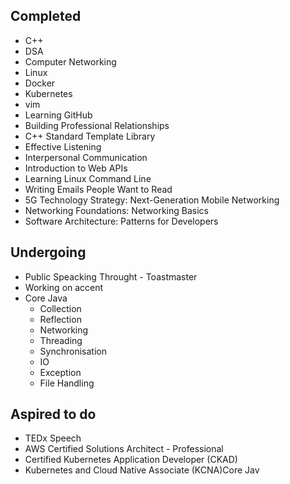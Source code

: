 ## Completed 
- C++
- DSA
- Computer Networking
- Linux
- Docker 
- Kubernetes
- vim 
- Learning GitHub
- Building Professional Relationships
- C++ Standard Template Library
- Effective Listening
- Interpersonal Communication
- Introduction to Web APIs
- Learning Linux Command Line
- Writing Emails People Want to Read
- 5G Technology Strategy: Next-Generation Mobile Networking
- Networking Foundations: Networking Basics
- Software Architecture: Patterns for Developers



## Undergoing
- Public Speacking Throught - Toastmaster
- Working on accent
- Core Java
  - Collection
  - Reflection
  - Networking
  - Threading
  - Synchronisation
  - IO
  - Exception
  - File Handling

## Aspired to do
- TEDx Speech
- AWS Certified Solutions Architect - Professional
- Certified Kubernetes Application Developer (CKAD)
- Kubernetes and Cloud Native Associate (KCNA)Core Jav

